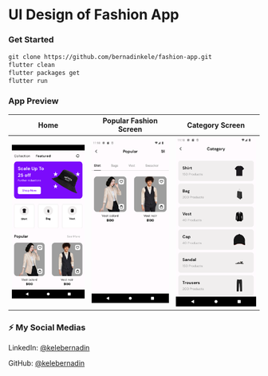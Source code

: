 # UI Design of Fashion App

### Get Started

```shell
git clone https://github.com/bernadinkele/fashion-app.git
flutter clean
flutter packages get
flutter run
```

### App Preview

|              Home             |             Popular Fashion Screen           |             Category Screen           |
| :----------------------------------: | :----------------------------------: | :----------------------------------: |
| <img src="https://github.com/bernadinkele/fashion-app/blob/main/screenshoots/1.png" width="350"> | <img src="https://github.com/bernadinkele/fashion-app/blob/main/screenshoots/2.png" width="350"> | <img src="https://github.com/bernadinkele/fashion-app/blob/main/screenshoots/3.png" width="350"> |


### ⚡️ My Social Medias


LinkedIn: [@kelebernadin](https://www.linkedin.com/in/bernadin-kele-b7466a246/)

GitHub: [@kelebernadin](https://github.com/bernadinkele)
